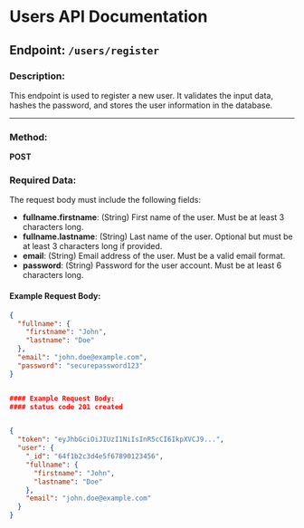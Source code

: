 # Users API Documentation

## Endpoint: `/users/register`

### Description:

This endpoint is used to register a new user. It validates the input data, hashes the password, and stores the user information in the database.

---

### Method:

**POST**

### Required Data:

The request body must include the following fields:

- **fullname.firstname**: (String) First name of the user. Must be at least 3 characters long.
- **fullname.lastname**: (String) Last name of the user. Optional but must be at least 3 characters long if provided.
- **email**: (String) Email address of the user. Must be a valid email format.
- **password**: (String) Password for the user account. Must be at least 6 characters long.

#### Example Request Body:

```json
{
  "fullname": {
    "firstname": "John",
    "lastname": "Doe"
  },
  "email": "john.doe@example.com",
  "password": "securepassword123"
}


#### Example Request Body:
#### status code 201 created


{
  "token": "eyJhbGciOiJIUzI1NiIsInR5cCI6IkpXVCJ9...",
  "user": {
    "_id": "64f1b2c3d4e5f67890123456",
    "fullname": {
      "firstname": "John",
      "lastname": "Doe"
    },
    "email": "john.doe@example.com"
  }
}
```
